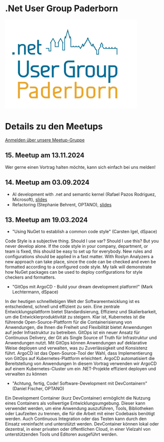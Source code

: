 # .Net User Group Paderborn
![DNUG PB Logo](/assets/images/dnug-pb.png)

# Details zu den Meetups

[Anmelden über unsere Meetup-Gruppe](https://www.meetup.com/de-DE/net-user-group-paderborn/)

## 15. Meetup am 13.11.2024

Wer gerne einen Vortrag halten möchte, kann sich einfach bei uns melden!

## 14. Meetup am 03.09.2024

- AI development with .net and semantic kernel (Rafael Pazos Rodriguez, Microsoft), [slides](/assets/slides/Meetup_14/LocalLlmDevelopmentWithSemanticKernel.pdf)
- Refactoring (Stephanie Behrent, OPTANO), [slides](/assets/slides/Meetup_14/Refactoring.pdf)

## 13. Meetup am 19.03.2024

- "Using NuGet to establish a common code style" (Carsten Igel, dSpace)

Code Style is a subjective thing. Should I use var? Should I use this? But you never develop alone. If the code style in your company, department, or team is fixed, this should be easy to set up for everybody. New rules and configurations should be applied in a fast matter.
With Roslyn Analyzers a new approach can take place, since the code can be checked and even be formatted according to a configured code style. My talk will demonstrate how NuGet packages can be used to deploy configurations for style checkers and formatters.
- "GitOps mit ArgoCD - Build your dream development platform!" (Mark Lechtermann, dSpace)

In der heutigen schnelllebigen Welt der Softwareentwicklung ist es entscheidend, schnell und effizient zu sein. Eine zentrale Entwicklungsplattform bietet Standardisierung, Effizienz und Skalierbarkeit, um die Entwicklerproduktivität zu steigern.
Klar ist, Kubernetes ist die führende Open-Source-Plattform für die Containerisierung von Anwendungen, die Ihnen die Freiheit und Flexibilität bietet Anwendungen auf jeder Infrastruktur zu betreiben.
GitOps ist ein neuer Ansatz für Continuous Delivery, der Git als Single Source of Truth für Infrastruktur und Anwendungen nutzt. Mit GitOps können Anwendungen auf deklarative Weise deployen und verwalten, was zu Zuverlässigkeit und Konsistenz führt.
ArgoCD ist das Open-Source-Tool der Wahl, dass Implementierung von GitOps auf Kubernetes-Plattform erleichtert. ArgoCD automatisiert die Bereitstellung von Anwendungen
In diesem Vortrag verwenden wir ArgoCD auf einem Kubernetes-Cluster um ein .NET-Projekte effizient deployen und verwalten zu können
- "Achtung, fertig, Code! Software-Development mit DevContainern" (Daniel Fischer, OPTANO)

Ein Development Container (kurz DevContainer) ermöglicht die Nutzung eines Containers als vollwertige Entwicklungsumgebung. Dieser kann verwendet werden, um eine Anwendung auszuführen, Tools, Bibliotheken oder Laufzeiten zu trennen, die für die Arbeit mit einer Codebasis benötigt werden. Auch Continuous Integration oder das Testen kann durch den Einsatz vereinfacht und unterstützt werden. DevContainer können lokal oder dezentral, in einer privaten oder öffentlichen Cloud, in einer Vielzahl von unterstützenden Tools und Editoren ausgeführt werden.
